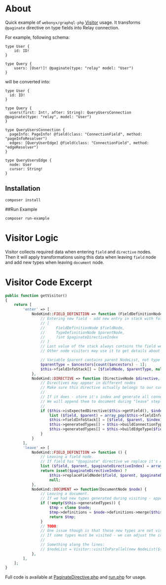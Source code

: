 # About
Quick example of `webonyx/graphql-php` [Visitor](http://webonyx.github.io/graphql-php/reference/#graphqllanguagevisitor)
usage. It transforms `@paginate` directive on type fields into Relay connection.

For example, following schema:
```graphqls
type User {
    id: ID!
}

type Query {
    users: [User!]! @paginate(type: "relay" model: "User")
}
```

will be converted into:
```
type User {
  id: ID!
}

type Query {
  users(first: Int!, after: String): QueryUsersConnection @paginate(type: "relay", model: "User")
}

type QueryUsersConnection {
  pageInfo: PageInfo! @field(class: "ConnectionField", method: "pageInfoResolver")
  edges: [QueryUserEdge] @field(class: "ConnectionField", method: "edgeResolver")
}

type QueryUsersEdge {
  node: User
  cursor: String!
}
```

## Installation
```
composer install
```

##Run Example
```
composer run-example
```

# Visitor Logic
Visitor collects required data when entering `field` and `directive` nodes.
Then it will apply transformations using this data when leaving `field` node 
and add new types when leaving `document` node.

# Visitor Code Excerpt
```php
public function getVisitor()
{
    return [
        'enter' => [
            NodeKind::FIELD_DEFINITION => function (FieldDefinitionNode $fieldNode, $key, $parent, $path, $ancestors) {
                // Entering new field - add new entry in stack with following info:
                // [
                //     FieldDefinitionNode $fieldNode,
                //     TypeDefinitionNode $parentNode,
                //     ?int $paginateDirectiveIndex
                // ]
                // Last value of the stack always contains the field we are currently visiting
                // Other node visitors may use it to get details about current field.

                // Variable $parent contains parent NodeList, not type so using $ancestors to find parent type
                $parentType = $ancestors[count($ancestors) - 1];
                $this->fieldInfoStack[] = [$fieldNode, $parentType, null];
            },
            NodeKind::DIRECTIVE => function (DirectiveNode $directive, $index) {
                // Directives may appear in different nodes
                // Make sure this directive actually belongs to our current field (using fieldInfoStack):
                //
                // If it does - store it's index and generate all connection types
                // We will append them to document during "leave" step
                //
                if ($this->isExpectedDirective($this->getField(), $index, $directive)) {
                    list ($field, $parent) = array_pop($this->fieldInfoStack);
                    $this->fieldInfoStack[] = [$field, $parent, $index];
                    $this->generatedTypes[] = $this->buildConnectionType($field, $parent);
                    $this->generatedTypes[] = $this->buildEdgeType($field, $parent);
                }
            }
        ],
        'leave' => [
            NodeKind::FIELD_DEFINITION => function () {
                // Leaving a field node.
                // If field has "@paginate" directive we replace it's AST (otherwise - keeping node intact):
                list ($field, $parent, $paginateDirectiveIndex) = array_pop($this->fieldInfoStack);
                return isset($paginateDirectiveIndex) ?
                    $this->replaceFieldNode($field, $parent, $paginateDirectiveIndex) :
                    null;
            },
            NodeKind::DOCUMENT => function(DocumentNode $node) {
                // Leaving a document.
                // If we had new types generated during visiting - appending those to document definitions.
                if (!empty($this->generatedTypes)) {
                    $tmp = clone $node;
                    $tmp->definitions = $node->definitions->merge($this->generatedTypes);
                    return $tmp;
                }
                // TODO:
                // One issue though is that those new types are not visited (since we are already leaving).
                // If some types must be visited - we can adjust the code to visit them
                //
                // Something along the lines:
                // $nodeList = Visitor::visitInParallel(new NodeList($this->generatedTypes), $context->visitors);
            },
        ],
    ];
}
```
Full code is available at [PaginateDirective.php](src/PaginateDirective.php) and [run.php](src/run.php) for usage.
